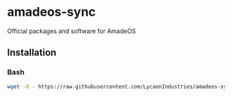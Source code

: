 # amadeos-sync
Official packages and software for AmadeOS


## Installation

### Bash

```bash
wget -O - https://raw.githubusercontent.com/LycaonIndustries/amadeos-sync/main/install.sh | sudo bash
```
